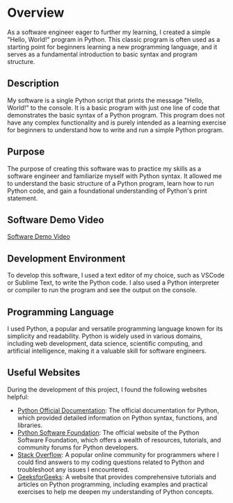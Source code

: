 # Overview

As a software engineer eager to further my learning, I created a simple "Hello, World!" program in Python. This classic program is often used as a starting point for beginners learning a new programming language, and it serves as a fundamental introduction to basic syntax and program structure.

## Description

My software is a single Python script that prints the message "Hello, World!" to the console. It is a basic program with just one line of code that demonstrates the basic syntax of a Python program. This program does not have any complex functionality and is purely intended as a learning exercise for beginners to understand how to write and run a simple Python program.

## Purpose

The purpose of creating this software was to practice my skills as a software engineer and familiarize myself with Python syntax. It allowed me to understand the basic structure of a Python program, learn how to run Python code, and gain a foundational understanding of Python's print statement.

## Software Demo Video

[Software Demo Video](https://youtu.be/pKQ9fi03q2w)

## Development Environment

To develop this software, I used a text editor of my choice, such as VSCode or Sublime Text, to write the Python code. I also used a Python interpreter or compiler to run the program and see the output on the console.

## Programming Language

I used Python, a popular and versatile programming language known for its simplicity and readability. Python is widely used in various domains, including web development, data science, scientific computing, and artificial intelligence, making it a valuable skill for software engineers.

## Useful Websites

During the development of this project, I found the following websites helpful:

- [Python Official Documentation](https://docs.python.org): The official documentation for Python, which provided detailed information on Python syntax, functions, and libraries.
- [Python Software Foundation](https://www.python.org): The official website of the Python Software Foundation, which offers a wealth of resources, tutorials, and community forums for Python developers.
- [Stack Overflow](https://stackoverflow.com): A popular online community for programmers where I could find answers to my coding questions related to Python and troubleshoot any issues I encountered.
- [GeeksforGeeks](https://www.geeksforgeeks.org): A website that provides comprehensive tutorials and articles on Python programming, including examples and practical exercises to help me deepen my understanding of Python concepts.
